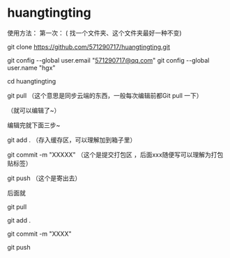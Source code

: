 # huangtingting

使用方法：
第一次：
( 找一个文件夹、这个文件夹最好一种不变)

git clone https://github.com/571290717/huangtingting.git  

git config --global user.email "571290717@qq.com"
git config --global user.name "hgx"

cd huangtingting




git pull   （这个意思是同步云端的东西，一般每次编辑前都Git pull 一下）

（就可以编辑了~）

编辑完就下面三步~

git add .          （存入缓存区，可以理解加到箱子里）

git commit -m "XXXXX"     （这个是提交打包区   ，后面xxx随便写可以理解为打包贴标签）

git push     （这个是寄出去）

后面就

git pull


git add .

git commit -m "XXXX"

git push











